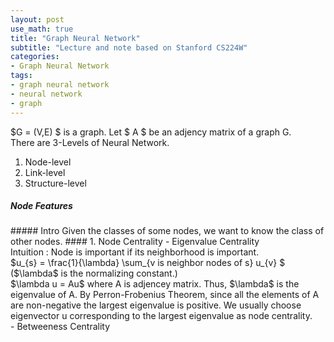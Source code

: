 ```yaml
---
layout: post
use_math: true
title: "Graph Neural Network"
subtitle: "Lecture and note based on Stanford CS224W"
categories:
- Graph Neural Network
tags:
- graph neural network
- neural network
- graph
---
```


$G = (V,E) $ is a graph. Let $ A $ be an adjency matrix of a graph G. <br>
There are 3-Levels of Neural Network.<br>
1. Node-level
2. Link-level
3. Structure-level

<h5>Node Features</h5>
##### Intro
Given the classes of some nodes, we want to know the class of other nodes.
#### 1. Node Centrality
- Eigenvalue Centrality <br>
Intuition : Node is important if its neighborhood is important.<br>
$u_{s} = \frac{1}{\lambda} \sum_{v is neighbor nodes of s} u_{v} $ ($\lambda$ is the normalizing constant.) <br>
$\lambda u = Au$ where A is adjencey matrix. Thus, $\lambda$ is the eigenvalue of A. 
By Perron-Frobenius Theorem, since all the elements of A are non-negative the largest eigenvalue is positive.
We usually choose eigenvector u corresponding to the largest eigenvalue as node centrality.

<br>
- Betweeness Centrality<br>

